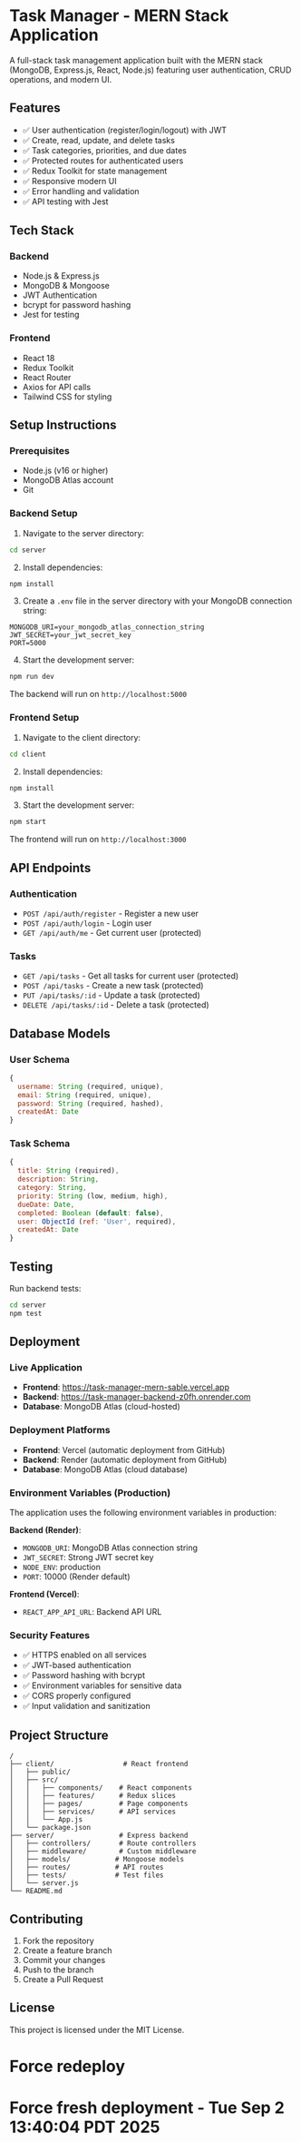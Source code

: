 # Task Manager - MERN Stack Application

A full-stack task management application built with the MERN stack (MongoDB, Express.js, React, Node.js) featuring user authentication, CRUD operations, and modern UI.

## Features

- ✅ User authentication (register/login/logout) with JWT
- ✅ Create, read, update, and delete tasks
- ✅ Task categories, priorities, and due dates
- ✅ Protected routes for authenticated users
- ✅ Redux Toolkit for state management
- ✅ Responsive modern UI
- ✅ Error handling and validation
- ✅ API testing with Jest

## Tech Stack

### Backend
- Node.js & Express.js
- MongoDB & Mongoose
- JWT Authentication
- bcrypt for password hashing
- Jest for testing

### Frontend
- React 18
- Redux Toolkit
- React Router
- Axios for API calls
- Tailwind CSS for styling

## Setup Instructions

### Prerequisites
- Node.js (v16 or higher)
- MongoDB Atlas account
- Git

### Backend Setup

1. Navigate to the server directory:
```bash
cd server
```

2. Install dependencies:
```bash
npm install
```

3. Create a `.env` file in the server directory with your MongoDB connection string:
```env
MONGODB_URI=your_mongodb_atlas_connection_string
JWT_SECRET=your_jwt_secret_key
PORT=5000
```

4. Start the development server:
```bash
npm run dev
```

The backend will run on `http://localhost:5000`

### Frontend Setup

1. Navigate to the client directory:
```bash
cd client
```

2. Install dependencies:
```bash
npm install
```

3. Start the development server:
```bash
npm start
```

The frontend will run on `http://localhost:3000`

## API Endpoints

### Authentication
- `POST /api/auth/register` - Register a new user
- `POST /api/auth/login` - Login user
- `GET /api/auth/me` - Get current user (protected)

### Tasks
- `GET /api/tasks` - Get all tasks for current user (protected)
- `POST /api/tasks` - Create a new task (protected)
- `PUT /api/tasks/:id` - Update a task (protected)
- `DELETE /api/tasks/:id` - Delete a task (protected)

## Database Models

### User Schema
```javascript
{
  username: String (required, unique),
  email: String (required, unique),
  password: String (required, hashed),
  createdAt: Date
}
```

### Task Schema
```javascript
{
  title: String (required),
  description: String,
  category: String,
  priority: String (low, medium, high),
  dueDate: Date,
  completed: Boolean (default: false),
  user: ObjectId (ref: 'User', required),
  createdAt: Date
}
```

## Testing

Run backend tests:
```bash
cd server
npm test
```

## Deployment

### Live Application
- **Frontend**: https://task-manager-mern-sable.vercel.app
- **Backend**: https://task-manager-backend-z0fh.onrender.com
- **Database**: MongoDB Atlas (cloud-hosted)

### Deployment Platforms
- **Frontend**: Vercel (automatic deployment from GitHub)
- **Backend**: Render (automatic deployment from GitHub)
- **Database**: MongoDB Atlas (cloud database)

### Environment Variables (Production)
The application uses the following environment variables in production:

**Backend (Render)**:
- `MONGODB_URI`: MongoDB Atlas connection string
- `JWT_SECRET`: Strong JWT secret key
- `NODE_ENV`: production
- `PORT`: 10000 (Render default)

**Frontend (Vercel)**:
- `REACT_APP_API_URL`: Backend API URL

### Security Features
- ✅ HTTPS enabled on all services
- ✅ JWT-based authentication
- ✅ Password hashing with bcrypt
- ✅ Environment variables for sensitive data
- ✅ CORS properly configured
- ✅ Input validation and sanitization

## Project Structure

```
/
├── client/                 # React frontend
│   ├── public/
│   ├── src/
│   │   ├── components/    # React components
│   │   ├── features/      # Redux slices
│   │   ├── pages/         # Page components
│   │   ├── services/      # API services
│   │   └── App.js
│   └── package.json
├── server/                # Express backend
│   ├── controllers/       # Route controllers
│   ├── middleware/        # Custom middleware
│   ├── models/           # Mongoose models
│   ├── routes/           # API routes
│   ├── tests/            # Test files
│   └── server.js
└── README.md
```

## Contributing

1. Fork the repository
2. Create a feature branch
3. Commit your changes
4. Push to the branch
5. Create a Pull Request

## License

This project is licensed under the MIT License.
# Force redeploy
# Force fresh deployment - Tue Sep  2 13:40:04 PDT 2025

